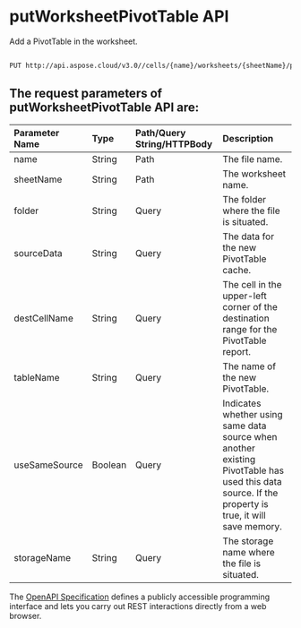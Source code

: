 # **putWorksheetPivotTable API**

Add a PivotTable in the worksheet. 

```bash

PUT http://api.aspose.cloud/v3.0//cells/{name}/worksheets/{sheetName}/pivottables

```

## The request parameters of **putWorksheetPivotTable** API are: 

| Parameter Name | Type | Path/Query String/HTTPBody | Description | 
| :- | :- | :- |:- | 
|name|String|Path|The file name.|
|sheetName|String|Path|The worksheet name.|
|folder|String|Query|The folder where the file is situated.|
|sourceData|String|Query|The data for the new PivotTable cache.|
|destCellName|String|Query|The cell in the upper-left corner of the destination range for the PivotTable report.|
|tableName|String|Query|The name of the new PivotTable.|
|useSameSource|Boolean|Query|Indicates whether using same data source when another existing PivotTable has used this data source. If the property is true, it will save memory.|
|storageName|String|Query|The storage name where the file is situated.|


The [OpenAPI Specification](https://reference.aspose.cloud/cells/#/PivotTablesController/PutWorksheetPivotTable) defines a publicly accessible programming interface and lets you carry out REST interactions directly from a web browser.
